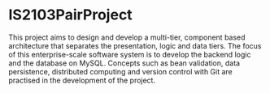 # IS2103PairProject

This project aims to design and develop a multi-tier, component based architecture that separates the presentation, logic and data tiers. The focus of this enterprise-scale software system is to develop the backend logic and the database on MySQL. Concepts such as bean validation, data persistence, distributed computing and version control with Git are practised in the development of the project.
